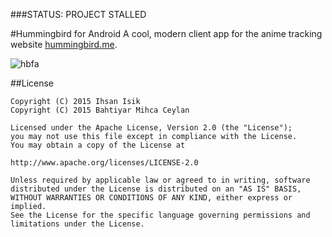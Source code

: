 ###STATUS: PROJECT STALLED

#Hummingbird for Android
A cool, modern client app for the anime tracking website <a href="https://hummingbird.me">hummingbird.me</a>.

![hbfa](https://cloud.githubusercontent.com/assets/2550945/7003454/ed7e4766-dc5a-11e4-99e9-8ab724a6de64.png)

##License
```
Copyright (C) 2015 Ihsan Isik
Copyright (C) 2015 Bahtiyar Mihca Ceylan

Licensed under the Apache License, Version 2.0 (the "License");
you may not use this file except in compliance with the License.
You may obtain a copy of the License at

http://www.apache.org/licenses/LICENSE-2.0

Unless required by applicable law or agreed to in writing, software
distributed under the License is distributed on an "AS IS" BASIS,
WITHOUT WARRANTIES OR CONDITIONS OF ANY KIND, either express or implied.
See the License for the specific language governing permissions and
limitations under the License.
```
